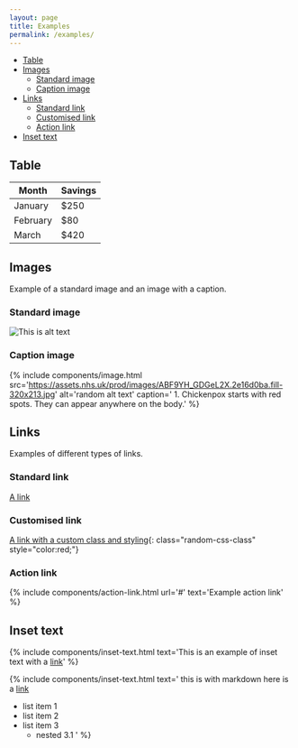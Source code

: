 ```yaml
---
layout: page
title: Examples
permalink: /examples/
---
```


- [Table](#table)
- [Images](#images)
  - [Standard image](#standard-image)
  - [Caption image](#caption-image)
- [Links](#links)
  - [Standard link](#standard-link)
  - [Customised link](#customised-link)
  - [Action link](#action-link)
- [Inset text](#inset-text)

## Table

| Month    | Savings |
| -------- | ------- |
| January  | $250    |
| February | $80     |
| March    | $420    |

## Images

Example of a standard image and an image with a caption.

### Standard image

![This is alt text](/assets/images/1-write-your-message.svg)

### Caption image

{% include components/image.html
  src='https://assets.nhs.uk/prod/images/ABF9YH_GDGeL2X.2e16d0ba.fill-320x213.jpg'
  alt='random alt text'
  caption='
    1. Chickenpox starts with red spots. They can appear anywhere on the body.'
%}

## Links

Examples of different types of links.

### Standard link

[A link](#standard-link)

### Customised link

[A link with a custom class and styling](#customised-link){: class="random-css-class" style="color:red;"}

### Action link

{% include components/action-link.html url='#' text='Example action link' %}

## Inset text

{% include components/inset-text.html
  text='This is an example of inset text with a [link](#inset-text)'
%}

{% include components/inset-text.html
    text='
this is with markdown here is a [link](#inset-text)

- list item 1
- list item 2
- list item 3
  - nested 3.1
    '
%}
